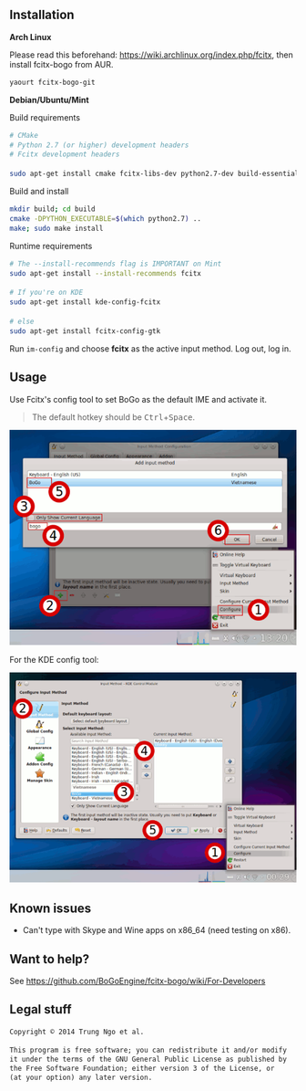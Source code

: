 ## Installation 

**Arch Linux**

Please read this beforehand: https://wiki.archlinux.org/index.php/fcitx, then install fcitx-bogo from AUR.

```bash
yaourt fcitx-bogo-git
```

**Debian/Ubuntu/Mint**

Build requirements

```bash
# CMake
# Python 2.7 (or higher) development headers
# Fcitx development headers

sudo apt-get install cmake fcitx-libs-dev python2.7-dev build-essential
```

Build and install

```bash
mkdir build; cd build
cmake -DPYTHON_EXECUTABLE=$(which python2.7) ..
make; sudo make install
```

Runtime requirements

```bash
# The --install-recommends flag is IMPORTANT on Mint
sudo apt-get install --install-recommends fcitx

# If you're on KDE
sudo apt-get install kde-config-fcitx

# else
sudo apt-get install fcitx-config-gtk
```

Run `im-config` and choose **fcitx** as the active input method. Log out, log in.

## Usage

Use Fcitx's config tool to set BoGo as the default IME and activate it.

> The default hotkey should be <kbd>Ctrl</kbd>+<kbd>Space</kbd>.

![Setup fcitx-bogo](/data/tut_gtk.png)

For the KDE config tool:

![Setup fcitx-bogo](/data/tut.png)

## Known issues

- Can't type with Skype and Wine apps on x86_64 (need testing on x86).

## Want to help?

See https://github.com/BoGoEngine/fcitx-bogo/wiki/For-Developers

## Legal stuff

    Copyright © 2014 Trung Ngo et al.

    This program is free software; you can redistribute it and/or modify
    it under the terms of the GNU General Public License as published by
    the Free Software Foundation; either version 3 of the License, or
    (at your option) any later version.
